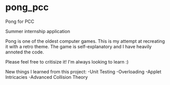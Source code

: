 # pong_pcc
Pong for PCC

Summer internship application

Pong is one of the oldest computer games. This is my attempt at recreating it with a retro theme.
The game is self-explanatory and I have heavily annoted the code. 

Please feel free to critisize it! I'm always looking to learn :)

New things I learned from this project: 
-Unit Testing
-Overloading
-Applet Intricacies
-Advanced Collision Theory

